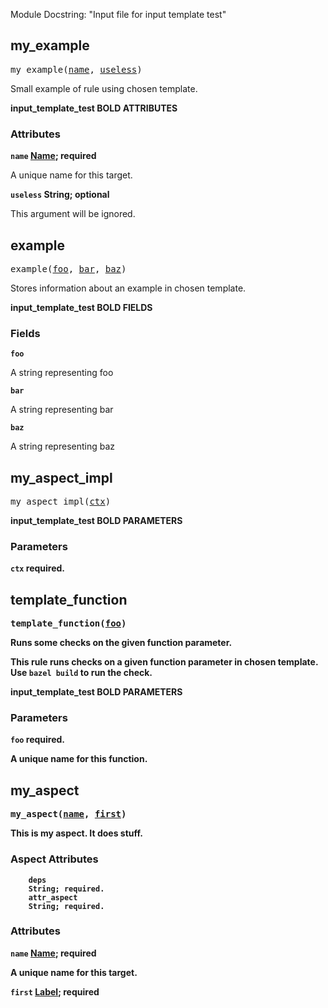<!-- THIS HEADER IS FOR input_template_test ONLY -->

Module Docstring: "Input file for input template test"

<a id="#my_example"></a>

## my_example

<pre>
my_example(<a href="#my_example-name">name</a>, <a href="#my_example-useless">useless</a>)
</pre>

Small example of rule using chosen template.

<b>input_template_test BOLD ATTRIBUTES</b>

### Attributes


<b>
      <code>name</code>
        <a href="https://bazel.build/docs/build-ref.html#name">Name</a>; required
</b>
        <p>
          A unique name for this target.
        </p>
<b>
      <code>useless</code>
        String; optional
</b>
        <p>
          This argument will be ignored.
        </p>


<a id="#example"></a>

## example

<pre>
example(<a href="#example-foo">foo</a>, <a href="#example-bar">bar</a>, <a href="#example-baz">baz</a>)
</pre>

Stores information about an example in chosen template.

<b>input_template_test BOLD FIELDS</b>

### Fields

<b>
      <code>foo</code>
</b>
        <p>A string representing foo</p>
<b>
      <code>bar</code>
</b>
        <p>A string representing bar</p>
<b>
      <code>baz</code>
</b>
        <p>A string representing baz</p>


<a id="#my_aspect_impl"></a>

## my_aspect_impl

<pre>
my_aspect_impl(<a href="#my_aspect_impl-ctx">ctx</a>)
</pre>



<b>input_template_test BOLD PARAMETERS</b>

### Parameters

<b>
      <code>ctx</code>
        required.

<a id="#template_function"></a>

## template_function

<pre>
template_function(<a href="#template_function-foo">foo</a>)
</pre>

Runs some checks on the given function parameter.

This rule runs checks on a given function parameter in chosen template.
Use `bazel build` to run the check.


<b>input_template_test BOLD PARAMETERS</b>

### Parameters

<b>
      <code>foo</code>
        required.        <p>
          A unique name for this function.
        </p>


<a id="#my_aspect"></a>

## my_aspect

<pre>
my_aspect(<a href="#my_aspect-name">name</a>, <a href="#my_aspect-first">first</a>)
</pre>

This is my aspect. It does stuff.

### Aspect Attributes

        deps
        String; required.
        attr_aspect
        String; required.

### Attributes

<b>
      <code>name</code>
        <a href="https://bazel.build/docs/build-ref.html#name">Name</a>; required
</b>
        <p>
          A unique name for this target.
        </p>
<b>
      <code>first</code>
        <a href="https://bazel.build/docs/build-ref.html#labels">Label</a>; required
</b>


